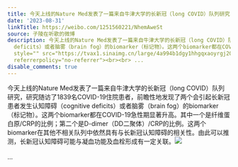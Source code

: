 ```yaml
---
title: 今天上线的Nature Med发表了一篇来自牛津大学的长新冠（long COVID）队列研究，研究随访了1839名COVID-19住院患者，前瞻性地发现了两个会引起长新冠患者发生认知...
date: '2023-08-31'
linkTitle: https://weibo.com/1251560221/NhemAweSt
source: 子陵在听歌的微博
description: 今天上线的Nature Med发表了一篇来自牛津大学的长新冠（long COVID）队列研究，研究随访了1839名COVID-19住院患者，前瞻性地发现了两个会引起长新冠患者发生认知障碍（cognitive
  deficits）或者脑雾（brain fog）的biomarker（标记物）。这两个biomarker都在COVID-19急性期显著升高。其中一个是纤维蛋白原/CRP的比例；第二个是D-dimer（DD二聚体）/CRP的比例。这两个biomarker在其他不相关队列中依然具有与长新冠认知障碍的相关性。由此可以推测，长新冠认知障碍可能与凝血功能及血栓形成有一定关联。<img
  style="" src="https://tvax1.sinaimg.cn/large/4a994b1dgy1hhgqxaoyrgj20z835sk78.jpg"
  referrerpolicy="no-referrer"><br><br> ...
disable_comments: true
---
```

今天上线的Nature Med发表了一篇来自牛津大学的长新冠（long COVID）队列研究，研究随访了1839名COVID-19住院患者，前瞻性地发现了两个会引起长新冠患者发生认知障碍（cognitive deficits）或者脑雾（brain fog）的biomarker（标记物）。这两个biomarker都在COVID-19急性期显著升高。其中一个是纤维蛋白原/CRP的比例；第二个是D-dimer（DD二聚体）/CRP的比例。这两个biomarker在其他不相关队列中依然具有与长新冠认知障碍的相关性。由此可以推测，长新冠认知障碍可能与凝血功能及血栓形成有一定关联。<img style="" src="https://tvax1.sinaimg.cn/large/4a994b1dgy1hhgqxaoyrgj20z835sk78.jpg" referrerpolicy="no-referrer"><br><br> ...